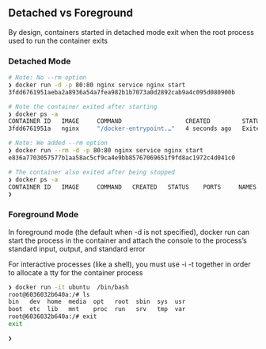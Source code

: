 ## Detached vs Foreground

By design, containers started in detached mode exit when the root process used to run the container exits


### Detached Mode

```bash
# Note: No --rm option
❯ docker run -d -p 80:80 nginx service nginx start 
3fdd6761951aeba2a8936a54a7fea982b1b7073a0d2892cab9a4c095d080900b

# Note the container exited after starting
❯ docker ps -a                                    
CONTAINER ID   IMAGE     COMMAND                  CREATED         STATUS                     PORTS     NAMES
3fdd6761951a   nginx     "/docker-entrypoint.…"   4 seconds ago   Exited (0) 4 seconds ago             wonderful_fermi

# Note: We added --rm option
❯ docker run --rm -d -p 80:80 nginx service nginx start
e836a7703057577b1aa58ac5cf9ca4e9bb85767069651f9fd8ac1972c4d041c0

# The container also exited after being stopped
❯ docker ps -a                                         
CONTAINER ID   IMAGE     COMMAND   CREATED   STATUS    PORTS     NAMES
❯ 
```


### Foreground Mode

In foreground mode (the default when -d is not specified), docker run can start the process in the container and attach the console to the process’s standard input, output, and standard error

For interactive processes (like a shell), you must use -i -t together in order to allocate a tty for the container process

```bash
❯ docker run -it ubuntu  /bin/bash              
root@6036032b640a:/# ls
bin   dev  home  media  opt   root  sbin  sys  usr
boot  etc  lib   mnt    proc  run   srv   tmp  var
root@6036032b640a:/# exit
exit

❯ 
```